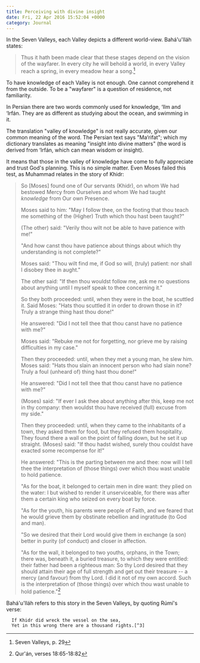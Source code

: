 ```yaml
---
title: Perceiving with divine insight
date: Fri, 22 Apr 2016 15:52:04 +0000
category: Journal
---
```


In the Seven Valleys, each Valley depicts a different world-view.  Bahá'u'lláh
states:

> Thus it hath been made clear that these stages depend on the vision of
> the wayfarer.  In every city he will behold a world, in every Valley
> reach a spring, in every meadow hear a song.[^1]

To have knowledge of each Valley is not enough.  One cannot comprehend
it from the outside.  To be a "wayfarer" is a question of residence, not
familiarity.

In Persian there are two words commonly used for knowledge, ‘Ilm and
‘Irfán.  They are as different as studying about the ocean, and swimming
in it.

<!--more-->
The translation "valley of knowledge" is not really accurate, given our common
meaning of the word.  The Persian text says "Ma‘rifat"; which my dictionary
translates as meaning "insight into divine matters" (the word is derived from
‘Irfán, which can mean wisdom or insight).

It means that those in the valley of knowledge have come to fully
appreciate and trust God's planning.  This is no simple matter.  Even
Moses failed this test, as Muhammad relates in the story of Khidr:

> So [Moses] found one of Our servants (Khidr), on whom We had bestowed
> Mercy from Ourselves and whom We had taught *knowledge* from Our own
> Presence.
> 
> Moses said to him: "May I follow thee, on the footing that thou teach
> me something of the (Higher) Truth which thou hast been taught?"
> 
> (The other) said: "Verily thou wilt not be able to have patience with
> me!"
> 
> "And how canst thou have patience about things about which thy
> understanding is not complete?"
> 
> Moses said: "Thou wilt find me, if God so will, (truly) patient: nor
> shall I disobey thee in aught."
> 
> The other said: "If then thou wouldst follow me, ask me no questions
> about anything until I myself speak to thee concerning it."
> 
> So they both proceeded: until, when they were in the boat, he scuttled
> it. Said Moses: "Hats thou scuttled it in order to drown those in it?
> Truly a strange thing hast thou done!"
> 
> He answered: "Did I not tell thee that thou canst have no patience
> with me?"
> 
> Moses said: "Rebuke me not for forgetting, nor grieve me by raising
> difficulties in my case."
> 
> Then they proceeded: until, when they met a young man, he slew
> him. Moses said: "Hats thou slain an innocent person who had slain
> none? Truly a foul (unheard of) thing hast thou done!"
> 
> He answered: "Did I not tell thee that thou canst have no patience
> with me?"
> 
> (Moses) said: "If ever I ask thee about anything after this, keep me
> not in thy company: then wouldst thou have received (full) excuse from
> my side."
> 
> Then they proceeded: until, when they came to the inhabitants of a
> town, they asked them for food, but they refused them
> hospitality. They found there a wall on the point of falling down, but
> he set it up straight. (Moses) said: "If thou hadst wished, surely
> thou couldst have exacted some recompense for it!"
> 
> He answered: "This is the parting between me and thee: now will I tell
> thee the interpretation of (those things) over which thou wast unable
> to hold patience.
> 
> "As for the boat, it belonged to certain men in dire want: they plied
> on the water: I but wished to render it unserviceable, for there was
> after them a certain king who seized on every boat by force.
> 
> "As for the youth, his parents were people of Faith, and we feared
> that he would grieve them by obstinate rebellion and ingratitude (to
> God and man).
> 
> "So we desired that their Lord would give them in exchange (a son)
> better in purity (of conduct) and closer in affection.
> 
> "As for the wall, it belonged to two youths, orphans, in the Town;
> there was, beneath it, a buried treasure, to which they were entitled:
> their father had been a righteous man: So thy Lord desired that they
> should attain their age of full strength and get out their treasure --
> a mercy (and favour) from thy Lord. I did it not of my own
> accord. Such is the interpretation of (those things) over which thou
> wast unable to hold patience."[^2]

Bahá'u'lláh refers to this story in the Seven Valleys, by quoting Rúmí's
verse:

      If Khidr did wreck the vessel on the sea,  
      Yet in this wrong there are a thousand rights.[^3]

[^1]:  Seven Valleys, p. 29

[^2]:  Qur'án, verses 18:65-18:82

[^3]:  Seven Valleys, p. 26
